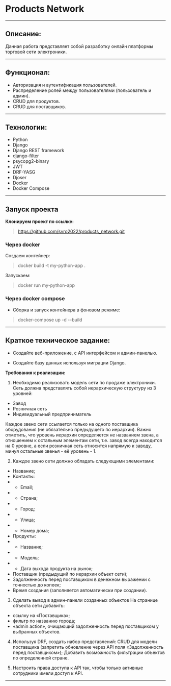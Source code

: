 # Products Network

----------------------------------------------------

## Описание:

Данная работа представляет собой разработку онлайн платформы торговой сети электроники.
<p>

------------------------------------------------------------------------------------------------

## Функционал:
- Авторизация и аутентификация пользователей.
- Распределение ролей между пользователями (пользователь и админ).
- CRUD для продуктов.
- CRUD для поставщиков.

----------------------------------------------------------------

## Технологии:
- Python
- Django
- Django REST framework
- django-filter
- psycopg2-binary
- JWT 
- DRF-YASG
- Djoser
- Docker
- Docker Compose

------------------------------------------------------------------------------------------------

## Запуск проекта 

**Клонируем проект по ссылке:**
> https://github.com/svro2022/products_network.git

### Через docker
Создаем контейнер:
> docker build -t my-python-app .

Запускаем:
> docker run my-python-app


### Через docker compose
- Сборка и запуск контейнера в фоновом режиме:
> docker-compose up -d --build

----------------------------------------------------------------

## Краткое техническое задание:

- Создайте веб-приложение, с API интерфейсом и админ-панелью.

- Создайте базу данных используя миграции Django.

**Требования к реализации:**

1) Необходимо реализовать модель сети по продаже электроники.
Сеть должна представлять собой иерархическую структуру из 3 уровней:
- Завод
- Розничная сеть
- Индивидуальный предприниматель

Каждое звено сети ссылается только на одного поставщика оборудования (не обязательно предыдущего по иерархии). Важно отметить, что уровень иерархии определяется не названием звена, а отношением к остальным элементам сети, т.е. завод всегда находится на 0 уровне, а если розничная сеть относится напрямую к заводу, минуя остальные звенья - её уровень - 1.

2) Каждое звено сети должно обладать следующими элементами:

- Название;
- Контакты:
- - Email;
- - Страна;
- - Город;
- - Улица;
- - Номер дома;
- Продукты:
- - Название;
- - Модель;
- - Дата выхода продукта на рынок;
- Поставщик (предыдущий по иерархии объект сети);
- Задолженность перед поставщиком в денежном выражении с точностью до копеек;
- Время создания (заполняется автоматически при создании).

3) Сделать вывод в админ-панели созданных объектов
На странице объекта сети добавить:

- ссылку на «Поставщика»;
- фильтр по названию города;
- «admin action», очищающий задолженность перед поставщиком у выбранных объектов.

4) Используя DRF, создать набор представлений:
CRUD для модели поставщика (запретить обновление через API поля «Задолженность перед поставщиком»);
Добавить возможность фильтрации объектов по определенной стране.

5) Настроить права доступа к API так, чтобы только активные сотрудники имели доступ к API.

--------------------------

